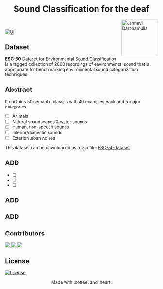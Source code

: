 <h1 align="center">  Sound Classification for the deaf </h1><img align='right' src = "https://media3.giphy.com/media/jridUrt4aYAbOee6Oz/giphy.gif?cid=ecf05e473en9t753zuf21ealg0qoslr1o5izeqf3g73qid3f&rid=giphy.gif&ct=s"  height="120" alt="Jahnavi Darbhamulla">

<br/>



  [![UI ](https://img.shields.io/badge/Colab%20Interface-Link-orange?style=flat-square&logo=appveyor)](https://colab.research.google.com/drive/1MIc0iEUjqN0FRKv1DSeqLECkfMZeOF_S?usp=sharing)
 
## Dataset
**ESC-50** Dataset for Environmental Sound Classification is a tagged collection of 2000 recordings of environmental sound that is appropriate for benchmarking environmental sound categorization techniques.

## Abstract


It contains 50 semantic classes with 40 examples each and 5 major categories:
- [ ] Animals
- [ ] Natural soundscapes & water sounds
- [ ] Human, non-speech sounds
- [ ] Interior/domestic sounds
- [ ] Exterior/urban noises

This dataset can be downloaded as a .zip file: [ESC-50 dataset](https://github.com/karoldvl/ESC-50/archive/master.zip)

## ADD

- [ ]  
- [ ]
- [ ]

## ADD


## ADD



## Contributors
<a href="https://github.com/gautam-j/gautam-j/graphs/contributors">
  <img src="https://contrib.rocks/image?repo=gautam-j/gautam-j" />
</a>
<a href="https://github.com/Manishankar9977/Manishankar9977/graphs/contributors">
  <img src="https://contrib.rocks/image?repo=Manishankar9977/Manishankar9977" />
</a>
<a href="https://github.com/JahnaviDarbhamulla/JahnaviDarbhamulla/graphs/contributors">
  <img src="https://contrib.rocks/image?repo=JahnaviDarbhamulla/JahnaviDarbhamulla" />
</a>


  
## License
[![License](http://img.shields.io/:license-mit-blue.svg?style=flat-square)](http://badges.mit-license.org)

<p align="center">
	Made with :coffee: and :heart:
</p>


